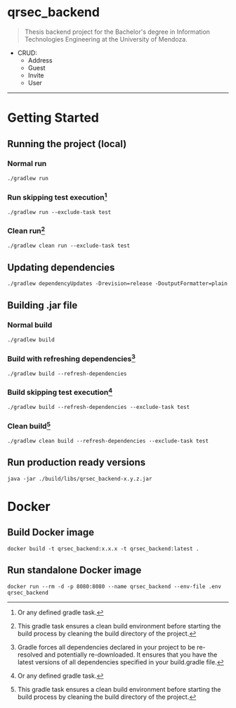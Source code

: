 # qrsec_backend

> Thesis backend project for the Bachelor's degree in Information Technologies Engineering at the University of Mendoza.
 
- CRUD:
  - Address
  - Guest
  - Invite
  - User

---

# Getting Started

## Running the project (local)
### Normal run

```shell
./gradlew run
```

### Run skipping test execution[^1]

```shell
./gradlew run --exclude-task test
```

### Clean run[^2]

```shell
./gradlew clean run --exclude-task test
```

## Updating dependencies

```shell
./gradlew dependencyUpdates -Drevision=release -DoutputFormatter=plain
```

## Building .jar file
### Normal build

```shell
./gradlew build
```

### Build with refreshing dependencies[^3]

```shell
./gradlew build --refresh-dependencies
```

### Build skipping test execution[^1]

```shell
./gradlew build --refresh-dependencies --exclude-task test
```

### Clean build[^2]

```shell
./gradlew clean build --refresh-dependencies --exclude-task test
```

## Run production ready versions
```shell
java -jar ./build/libs/qrsec_backend-x.y.z.jar 
```

# Docker
## Build Docker image
```shell
docker build -t qrsec_backend:x.x.x -t qrsec_backend:latest .
```

## Run standalone Docker image
```shell
docker run --rm -d -p 8080:8080 --name qrsec_backend --env-file .env qrsec_backend
```

[^1]: Or any defined gradle task.
[^2]: This gradle task ensures a clean build environment before starting the build process by cleaning the build directory of the project.
[^3]: Gradle forces all dependencies declared in your project to be re-resolved and potentially re-downloaded. It ensures that you have the latest versions of all dependencies specified in your build.gradle file.
